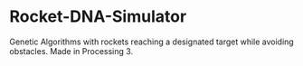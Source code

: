 # Rocket-DNA-Simulator
Genetic Algorithms with rockets reaching a designated target while avoiding obstacles.  Made in Processing 3.
